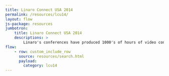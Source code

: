 ```yaml
---
title: Linaro Connect USA 2014
permalink: /resources/lcu14/
layout: flow
js-package: resources
jumbotron:
    title: Linaro Connect USA 2014
    descriptions: >
        Linaro's conferences have produced 1000's of hours of video content. You can find it all here!
flow:
    - row: custom_include_row
      source: resources/search.html
      payload:
        category: lcu14
---
```

